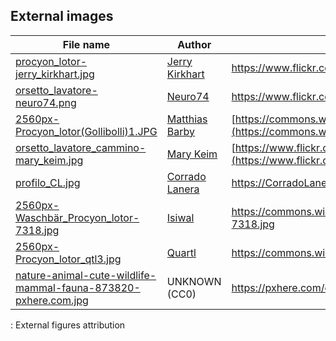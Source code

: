 ## External images

| File name                                                                                                                               | Author                                                                 | URL                                                                                                                                              |
|-----------------------------------------------------------------------------------------------------------------------------------------|------------------------------------------------------------------------|--------------------------------------------------------------------------------------------------------------------------------------------------|
| [procyon_lotor-jerry_kirkhart.jpg](images/procyon_lotor-jerry_kirkhart.jpg)                                                             | [Jerry Kirkhart](https://www.flickr.com/photos/jkirkhart35/)           | <https://www.flickr.com/photos/jkirkhart35/3479544099>                                                                                           |
| [orsetto_lavatore-neuro74.png](images/orsetto_lavatore-neuro74.png)                                                                     | [Neuro74](https://www.flickr.com/photos/neuro74)                       | <https://www.flickr.com/photos/neuro74/3015200493>                                                                                               |
| [2560px-Procyon_lotor(Gollibolli)1.JPG](images/2560px-Procyon_lotor(Gollibolli)1.JPG)                                                   | [Matthias Barby](https://commons.wikimedia.org/wiki/User:Gollibolli)   | [https://commons.wikimedia.org/wiki/File:Procyon_lotor(Gollibolli)1.JPG](https://commons.wikimedia.org/wiki/File:Procyon_lotor(Gollibolli)1.JPG) |
| [orsetto_lavatore_cammino-mary_keim.jpg](images/orsetto_lavatore_cammino-mary_keim.jpg)                                                 | [Mary Keim](https://www.flickr.com/photos/38514062@N03/)               | [https://www.flickr.com/photos/38514062\@N03/48397979216](https://www.flickr.com/photos/38514062@N03/48397979216)                                |
| [profilo_CL.jpg](images/profilo_CL.jpg)                                                                                                 | [Corrado Lanera](https://CorradoLanera.it)                             | <https://CorradoLanera.it>                                                                                                                       |
| [2560px-Waschbär_Procyon_lotor-7318.jpg](images)                                                                                        | [Isiwal](https://commons.wikimedia.org/wiki/User:Isiwal "User:Isiwal") | <https://commons.wikimedia.org/wiki/File:Waschb%C3%A4r_Procyon_lotor-7318.jpg>                                                                   |
| [2560px-Procyon_lotor_qtl3.jpg](images/2560px-Procyon_lotor_qtl3.jpg)                                                                   | [Quartl](https://commons.wikimedia.org/wiki/User:Quartl "User:Quartl") | <https://commons.wikimedia.org/wiki/File:Procyon_lotor_qtl3.jpg>                                                                                 |
| [nature-animal-cute-wildlife-mammal-fauna-873820-pxhere.com.jpg](images/nature-animal-cute-wildlife-mammal-fauna-873820-pxhere.com.jpg) | UNKNOWN (CC0)                                                          | <https://pxhere.com/en/photo/873820>                                                                                                             |

: External figures attribution
